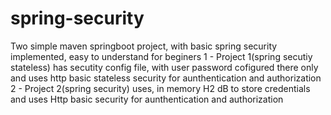 # spring-security
Two simple maven springboot project, with basic spring security implemented, easy to understand for beginers
1 - Project 1(spring secutiy stateless) has secutity config file, with user password cofigured there only and uses http basic stateless security for aunthentication and authorization
2 - Project 2(spring security) uses, in memory H2 dB to store credentials and uses Http basic security for aunthentication and authorization
